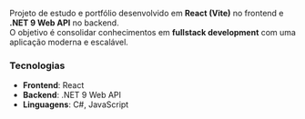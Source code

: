 

Projeto de estudo e portfólio desenvolvido em **React (Vite)** no frontend e **.NET 9 Web API** no backend.  
O objetivo é consolidar conhecimentos em **fullstack development** com uma aplicação moderna e escalável.

### Tecnologias

- **Frontend**: React 
- **Backend**: .NET 9 Web API
- **Linguagens**: C#, JavaScript

